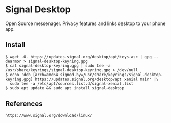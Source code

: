 Signal Desktop
=====
 
 Open Source messenager. Privacy features and links desktop to your phone app.  

Install
-------

    $ wget -O- https://updates.signal.org/desktop/apt/keys.asc | gpg --dearmor > signal-desktop-keyring.gpg
    $ cat signal-desktop-keyring.gpg | sudo tee -a /usr/share/keyrings/signal-desktop-keyring.gpg > /dev/null
    $ echo 'deb [arch=amd64 signed-by=/usr/share/keyrings/signal-desktop-keyring.gpg] https://updates.signal.org/desktop/apt xenial main' |\
      sudo tee -a /etc/apt/sources.list.d/signal-xenial.list
    $ sudo apt update && sudo apt install signal-desktop


References
----------

    https://www.signal.org/download/linux/